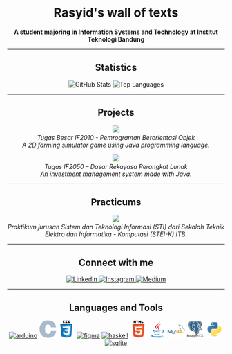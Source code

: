 <!-- Title and subtitle wrapped to avoid GitHub default line -->
<div align="center">
  <h1>Rasyid's wall of texts</h1>
  <p><strong>A student majoring in Information Systems and Technology at Institut Teknologi Bandung</strong></p>
</div>

<hr>

<h2 align="center">Statistics</h2>

<p align="center">
  <img src="https://github-readme-stats.vercel.app/api?username=rasyidrizky&show_icons=true&theme=react&hide_border=true" alt="GitHub Stats" height="180"/>
  <img src="https://github-readme-stats.vercel.app/api/top-langs/?username=rasyidrizky&layout=compact&theme=react&hide_border=true" alt="Top Languages" height="180"/>
</p>

<hr>

<h2 align="center">Projects</h2>

<p align="center">
  <a href="https://github.com/Izhrr/Nangor-Valley">
    <img src="https://github-readme-stats.vercel.app/api/pin/?username=Izhrr&repo=Nangor-Valley&theme=react&hide_border=true" />
  </a>
  <br>
  <i>Tugas Besar IF2010 - Pemrograman Berorientasi Objek</i><br>
  <i>A 2D farming simulator game using Java programming language.</i>
</p>

<p align="center">
  <a href="https://github.com/rinmdfa25/IF2050-2025-K3I-Finvestor">
    <img src="https://github-readme-stats.vercel.app/api/pin/?username=rinmdfa25&repo=IF2050-2025-K3I-Finvestor&theme=react&hide_border=true" />
  </a>
  <br>
  <i>Tugas IF2050 – Dasar Rekayasa Perangkat Lunak</i><br>
  <i>An investment management system made with Java.</i>
</p>

<hr>

<h2 align="center">Practicums</h2>

<p align="center">
  <a href="https://github.com/rasyidrizky/Praktikum-STEI-K-STI-ITB-2023">
    <img src="https://github-readme-stats.vercel.app/api/pin/?username=rasyidrizky&repo=Praktikum-STEI-K-STI-ITB-2023&theme=react&hide_border=true" />
  </a>
  <br>
  <i>Praktikum jurusan Sistem dan Teknologi Informasi (STI) dari Sekolah Teknik Elektro dan Informatika - Komputasi (STEI-K) ITB.</i>
</p>

<hr>

<h2 align="center">Connect with me</h2>

<p align="center">
  <a href="https://linkedin.com/in/rasyid-rizky-susilo-nurdwiputro-60b230318" target="blank">
    <img src="https://raw.githubusercontent.com/rahuldkjain/github-profile-readme-generator/master/src/images/icons/Social/linked-in-alt.svg" alt="LinkedIn" height="30" width="40" />
  </a>
  <a href="https://instagram.com/rasyid_rsn" target="blank">
    <img src="https://raw.githubusercontent.com/rahuldkjain/github-profile-readme-generator/master/src/images/icons/Social/instagram.svg" alt="Instagram" height="30" width="40" />
  </a>
  <a href="https://medium.com/@rasyid.rsn" target="blank">
    <img src="https://raw.githubusercontent.com/rahuldkjain/github-profile-readme-generator/master/src/images/icons/Social/medium.svg" alt="Medium" height="30" width="40" />
  </a>
</p>

<hr>

<h2 align="center">Languages and Tools</h2>

<p align="center">
  <a href="https://www.arduino.cc/" target="_blank"><img src="https://cdn.worldvectorlogo.com/logos/arduino-1.svg" alt="arduino" width="40" height="40"/></a>
  <a href="https://www.cprogramming.com/" target="_blank"><img src="https://raw.githubusercontent.com/devicons/devicon/master/icons/c/c-original.svg" alt="c" width="40" height="40"/></a>
  <a href="https://www.w3schools.com/css/" target="_blank"><img src="https://raw.githubusercontent.com/devicons/devicon/master/icons/css3/css3-original-wordmark.svg" alt="css3" width="40" height="40"/></a>
  <a href="https://www.figma.com/" target="_blank"><img src="https://www.vectorlogo.zone/logos/figma/figma-icon.svg" alt="figma" width="40" height="40"/></a>
  <a href="https://www.haskell.org/" target="_blank"><img src="https://upload.wikimedia.org/wikipedia/commons/1/1c/Haskell-Logo.svg" alt="haskell" width="40" height="40"/></a>
  <a href="https://www.w3.org/html/" target="_blank"><img src="https://raw.githubusercontent.com/devicons/devicon/master/icons/html5/html5-original-wordmark.svg" alt="html5" width="40" height="40"/></a>
  <a href="https://www.java.com" target="_blank"><img src="https://raw.githubusercontent.com/devicons/devicon/master/icons/java/java-original.svg" alt="java" width="40" height="40"/></a>
  <a href="https://www.mysql.com/" target="_blank"><img src="https://raw.githubusercontent.com/devicons/devicon/master/icons/mysql/mysql-original-wordmark.svg" alt="mysql" width="40" height="40"/></a>
  <a href="https://www.postgresql.org" target="_blank"><img src="https://raw.githubusercontent.com/devicons/devicon/master/icons/postgresql/postgresql-original-wordmark.svg" alt="postgresql" width="40" height="40"/></a>
  <a href="https://www.python.org" target="_blank"><img src="https://raw.githubusercontent.com/devicons/devicon/master/icons/python/python-original.svg" alt="python" width="40" height="40"/></a>
  <a href="https://www.sqlite.org/" target="_blank"><img src="https://www.vectorlogo.zone/logos/sqlite/sqlite-icon.svg" alt="sqlite" width="40" height="40"/></a>
</p>
